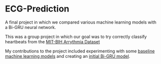 # ECG-Prediction
A final project in which we compared various machine learning models with a Bi-GRU neural network.

This was a group project in which our goal was to try correctly classify heartbeats from the [MIT-BIH Arrythmia Dataset](https://www.physionet.org/content/mitdb/1.0.0/)

My contributions to the project included experimenting with some [baseline machine learning models](Baseline.ipynb) and creating an [initial Bi-GRU model](BiGRU.ipynb).


